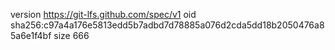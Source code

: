 version https://git-lfs.github.com/spec/v1
oid sha256:c97a4a176e5813edd5b7adbd7d78885a076d2cda5dd18b2050476a85a6e1f4bf
size 666
